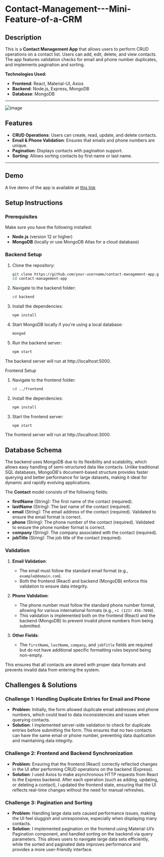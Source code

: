 # Contact-Management---Mini-Feature-of-a-CRM

## Description

This is a **Contact Management App** that allows users to perform CRUD operations on a contact list. Users can add, edit, delete, and view contacts. The app features validation checks for email and phone number duplicates, and implements pagination and sorting.

**Technologies Used:**
- **Frontend**: React, Material-UI, Axios
- **Backend**: Node.js, Express, MongoDB
- **Database**: MongoDB

---

![image](https://github.com/user-attachments/assets/df8a25dc-1c1f-42be-a157-c6dbc6880271)


## Features
- **CRUD Operations**: Users can create, read, update, and delete contacts.
- **Email & Phone Validation**: Ensures that emails and phone numbers are unique.
- **Pagination**: Displays contacts with pagination support.
- **Sorting**: Allows sorting contacts by first name or last name.

---

## Demo
A live demo of the app is available at [this link](https://contact-management-mini-feature-of-a-crm.onrender.com/) 

## Setup Instructions

### Prerequisites
Make sure you have the following installed:
- **Node.js** (version 12 or higher)
- **MongoDB** (locally or use MongoDB Atlas for a cloud database)

### Backend Setup

1. Clone the repository:
   ```bash
   git clone https://github.com/your-username/contact-management-app.git
   cd contact-management-app
   
2. Navigate to the backend folder:
   ```bash
   cd backend

3. Install the dependencies:
   ```bash
   npm install

4. Start MongoDB locally if you're using a local database:
   ```bash
   mongod

5. Run the backend server:
   ```bash
   npm start
The backend server will run at http://localhost:5000.

Frontend Setup

  1. Navigate to the frontend folder:
     ```bash
     cd ../frontend

  2. Install the dependencies:
     ```bash
     npm install

  3. Start the frontend server:
     ```bash
     npm start
The frontend server will run at http://localhost:3000.
## Database Schema

The backend uses MongoDB due to its flexibility and scalability, which allows easy handling of semi-structured data like contacts. Unlike traditional SQL databases, MongoDB's document-based structure provides faster querying and better performance for large datasets, making it ideal for dynamic and rapidly evolving applications.

The **Contact** model consists of the following fields:

- **firstName** (String): The first name of the contact (required).
- **lastName** (String): The last name of the contact (required).
- **email** (String): The email address of the contact (required). Validated to ensure the email format is correct.
- **phone** (String): The phone number of the contact (required). Validated to ensure the phone number format is correct.
- **company** (String): The company associated with the contact (required).
- **jobTitle** (String): The job title of the contact (required).

### Validation

1. **Email Validation**: 
   - The email must follow the standard email format (e.g., `example@domain.com`).
   - Both the frontend (React) and backend (MongoDB) enforce this validation to ensure data integrity.

2. **Phone Validation**:
   - The phone number must follow the standard phone number format, allowing for various international formats (e.g., `+1 (123) 456-7890`).
   - This validation is implemented both on the frontend (React) and the backend (MongoDB) to prevent invalid phone numbers from being submitted.

3. **Other Fields**:
   - The `firstName`, `lastName`, `company`, and `jobTitle` fields are required but do not have additional specific formatting rules beyond being non-empty.

This ensures that all contacts are stored with proper data formats and prevents invalid data from entering the system.

## Challenges & Solutions

### Challenge 1: Handling Duplicate Entries for Email and Phone
- **Problem**: Initially, the form allowed duplicate email addresses and phone numbers, which could lead to data inconsistencies and issues when querying contacts.
- **Solution**: I implemented server-side validation to check for duplicate entries before submitting the form. This ensures that no two contacts can have the same email or phone number, preventing data duplication and maintaining data integrity.

### Challenge 2: Frontend and Backend Synchronization
- **Problem**: Ensuring that the frontend (React) correctly reflected changes in the UI after performing CRUD operations on the backend (Express).
- **Solution**: I used Axios to make asynchronous HTTP requests from React to the Express backend. After each operation (such as adding, updating, or deleting a contact), I updated the frontend state, ensuring that the UI reflects real-time changes without the need for manual refreshes.

### Challenge 3: Pagination and Sorting
- **Problem**: Handling large data sets caused performance issues, making the UI feel sluggish and unresponsive, especially when displaying many contacts.
- **Solution**: I implemented pagination on the frontend using Material-UI’s Pagination component, and handled sorting on the backend via query parameters. This allows users to navigate large data sets efficiently, while the sorted and paginated data improves performance and provides a more user-friendly interface.

